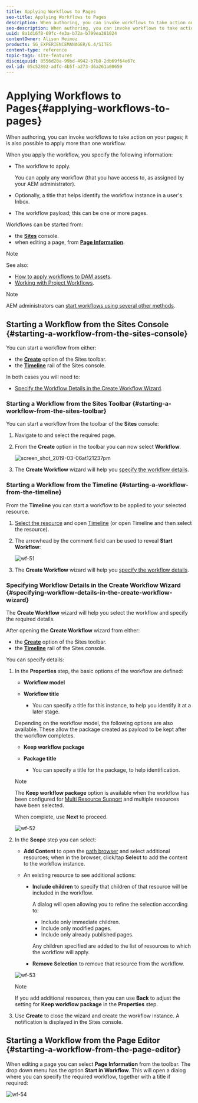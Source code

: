 ```yaml
---
title: Applying Workflows to Pages
seo-title: Applying Workflows to Pages
description: When authoring, you can invoke workflows to take action on your pages; it is also possible to apply more than one workflow..
seo-description: When authoring, you can invoke workflows to take action on your pages; it is also possible to apply more than one workflow..
uuid: 8a1d16f8-69fc-4e3a-b72a-b799ea381024
contentOwner: Alison Heimoz
products: SG_EXPERIENCEMANAGER/6.4/SITES
content-type: reference
topic-tags: site-features
discoiquuid: 8556d20a-99bd-4942-b7b8-2db69f64e67c
exl-id: 05c52802-adfd-4b5f-a273-d6a261a00659
---
```

# Applying Workflows to Pages{#applying-workflows-to-pages}

When authoring, you can invoke workflows to take action on your pages; it is also possible to apply more than one workflow.

When you apply the workflow, you specify the following information:

* The workflow to apply.

  You can apply any workflow (that you have access to, as assigned by your AEM administrator).

* Optionally, a title that helps identify the workflow instance in a user's Inbox.
* The workflow payload; this can be one or more pages.

Workflows can be started from:

* the **[Sites](#starting-a-workflow-from-the-sites-console)** console.
* when editing a page, from **[Page Information](#starting-a-workflow-from-the-page-editor)**.

>[!NOTE]
>
>See also:
>
>* [How to apply workflows to DAM assets](/help/assets/assets-workflow.md).
>* [Working with Project Workflows](/help/sites-authoring/projects-with-workflows.md).
>

>[!NOTE]
>
>AEM administrators can [start workflows using several other methods](/help/sites-administering/workflows-starting.md).

## Starting a Workflow from the Sites Console {#starting-a-workflow-from-the-sites-console}

You can start a workflow from either:

* the **[Create](#starting-a-workflow-from-the-sites-toolbar)** option of the Sites toolbar.
* the **[Timeline](#starting-a-workflow-from-the-timeline)** rail of the Sites console.

In both cases you will need to:

* [Specify the Workflow Details in the Create Workflow Wizard](#specifying-workflow-details-in-the-create-workflow-wizard).

### Starting a Workflow from the Sites Toolbar {#starting-a-workflow-from-the-sites-toolbar}

You can start a workflow from the toolbar of the **Sites** console:

1. Navigate to and select the required page.  

1. From the **Create** option in the toolbar you can now select **Workflow**.

   ![screen_shot_2019-03-06at121237pm](assets/screen_shot_2019-03-06at121237pm.png)

1. The **Create Workflow** wizard will help you [specify the workflow details](#specifying-workflow-details-in-the-create-workflow-wizard).

### Starting a Workflow from the Timeline {#starting-a-workflow-from-the-timeline}

From the **Timeline** you can start a workflow to be applied to your selected resource.

1. [Select the resource](/help/sites-authoring/basic-handling.md#viewing-and-selecting-resources) and open [Timeline](/help/sites-authoring/basic-handling.md#timeline) (or open Timeline and then select the resource).
1. The arrowhead by the comment field can be used to reveal **Start Workflow**:

   ![wf-51](assets/wf-51.png)

1. The **Create Workflow** wizard will help you [specify the workflow details](#specifying-workflow-details-in-the-create-workflow-wizard).

### Specifying Workflow Details in the Create Workflow Wizard {#specifying-workflow-details-in-the-create-workflow-wizard}

The **Create Workflow** wizard will help you select the workflow and specify the required details.

After opening the **Create Workflow** wizard from either:

* the **[Create](#starting-a-workflow-from-the-sites-toolbar)** option of the Sites toolbar.
* the **[Timeline](#starting-a-workflow-from-the-timeline)** rail of the Sites console.

You can specify details:

1. In the **Properties** step, the basic options of the workflow are defined:

    * **Workflow model**
    * **Workflow title**

        * You can specify a title for this instance, to help you identify it at a later stage.

   Depending on the workflow model, the following options are also available. These allow the package created as payload to be kept after the workflow completes.

    * **Keep workflow package**
    * **Package title**

        * You can specify a title for the package, to help identification.

   >[!NOTE]
   >
   >The **Keep workflow package** option is available when the workflow has been configured for [Multi Resource Support](/help/sites-developing/workflows-models.md#configuring-a-workflow-for-multi-resource-support) and multiple resources have been selected.

   When complete, use **Next** to proceed.

   ![wf-52](assets/wf-52.png)

1. In the **Scope** step you can select:

    * **Add Content** to open the [path browser](/help/sites-authoring/author-environment-tools.md#path-browser) and select additional resources; when in the browser, click/tap **Select** to add the content to the workflow instance.
    * An existing resource to see additional actions:

        * **Include children** to specify that children of that resource will be included in the workflow.

          A dialog will open allowing you to refine the selection according to:

            * Include only immediate children.
            * Include only modified pages.
            * Include only already published pages.

          Any children specified are added to the list of resources to which the workflow will apply.

        * **Remove Selection** to remove that resource from the workflow.

   ![wf-53](assets/wf-53.png)

   >[!NOTE]
   >
   >If you add additional resources, then you can use **Back** to adjust the setting for **Keep workflow package** in the **Properties** step.

1. Use **Create** to close the wizard and create the workflow instance. A notification is displayed in the Sites console.

## Starting a Workflow from the Page Editor {#starting-a-workflow-from-the-page-editor}

When editing a page you can select **Page Information** from the toolbar. The drop down menu has the option **Start in Workflow**. This will open a dialog where you can specify the required workflow, together with a title if required:

![wf-54](assets/wf-54.png)
